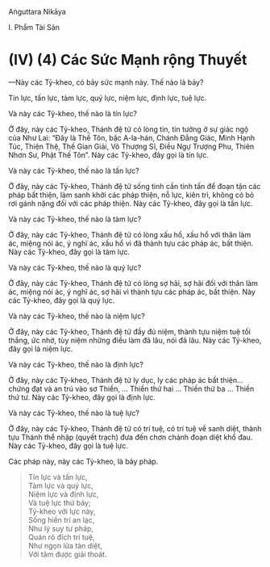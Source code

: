 Aṅguttara Nikāya

I. Phẩm Tài Sản

# (IV) (4) Các Sức Mạnh rộng Thuyết

—Này các Tỷ-kheo, có bảy sức mạnh này. Thế nào là bảy?

Tín lực, tấn lực, tàm lực, quý lực, niệm lực, định lực, tuệ lực.

Và này các Tỷ-kheo, thế nào là tín lực?

Ở đây, này các Tỷ-kheo, Thánh đệ tử có lòng tin, tin tưởng ở sự giác ngộ của Như Lai: “Ðây là Thế Tôn, bậc A-la-hán, Chánh Ðẳng Giác, Minh Hạnh Túc, Thiện Thệ, Thế Gian Giải, Vô Thượng Sĩ, Ðiều Ngự Trượng Phu, Thiên Nhơn Sư, Phật Thế Tôn”. Này các Tỷ-kheo, đây gọi là tín lực.

Và này các Tỷ-kheo, thế nào là tấn lực?

Ở đây, này các Tỷ-kheo, Thánh đệ tử sống tinh cần tinh tấn để đoạn tận các pháp bất thiện, làm sanh khởi các pháp thiện, nỗ lực, kiên trì, không có bỏ rơi gánh nặng đối với các pháp thiện. Này các Tỷ-kheo, đây gọi là tấn lực.

Và này các Tỷ-kheo, thế nào là tàm lực?

Ở đây, này các Tỷ-kheo, Thánh đệ tử có lòng xấu hổ, xấu hổ với thân làm ác, miệng nói ác, ý nghĩ ác, xấu hổ vì đã thành tựu các pháp ác, bất thiện. Này các Tỷ-kheo, đây gọi là tàm lực.

Và này các Tỷ-kheo, thế nào là quý lực?

Ở đây, này các Tỷ-kheo, Thánh đệ tử có lòng sợ hãi, sợ hãi đối với thân làm ác, miệng nói ác, ý nghĩ ác, sợ hãi vì thành tựu các pháp ác, bất thiện. Này các Tỷ-kheo, đây gọi là quý lực.

Và này các Tỷ-kheo, thế nào là niệm lực?

Ở đây, này các Tỷ-kheo, Thánh đệ tử đầy đủ niệm, thành tựu niệm tuệ tối thắng, ức nhớ, tùy niệm những điều làm đã lâu, nói đã lâu. Này các Tỷ-kheo, đây gọi là niệm lực.

Và này các Tỷ-kheo, thế nào là định lực?

Ở đây, này các Tỷ-kheo, Thánh đệ tử ly dục, ly các pháp ác bất thiện... chứng đạt và an trú vào sơ Thiền, ... Thiền thứ hai ... Thiền thứ ba ... Thiền thứ tư. Này các Tỷ-kheo, đây gọi là định lực.

Và này các Tỷ-kheo, thế nào là tuệ lực?

Ở đây, này các Tỷ-kheo, Thánh đệ tử có trí tuệ, có trí tuệ về sanh diệt, thành tựu Thánh thể nhập (quyết trạch) đưa đến chơn chánh đoạn diệt khổ đau. Này các Tỷ-kheo, đây gọi là tuệ lực.

Các pháp này, này các Tỷ-kheo, là bảy pháp.

> Tín lực và tấn lực,  
> Tàm lực và quý lực,  
> Niệm lực và định lực,  
> Và tuệ lực thứ bảy;  
> Tỷ-kheo với lực này,  
> Sống hiền trí an lạc,  
> Như lý suy tư pháp,  
> Quán rõ đích trí tuệ,  
> Như ngọn lửa tàn diệt,  
> Với tâm được giải thoát.

